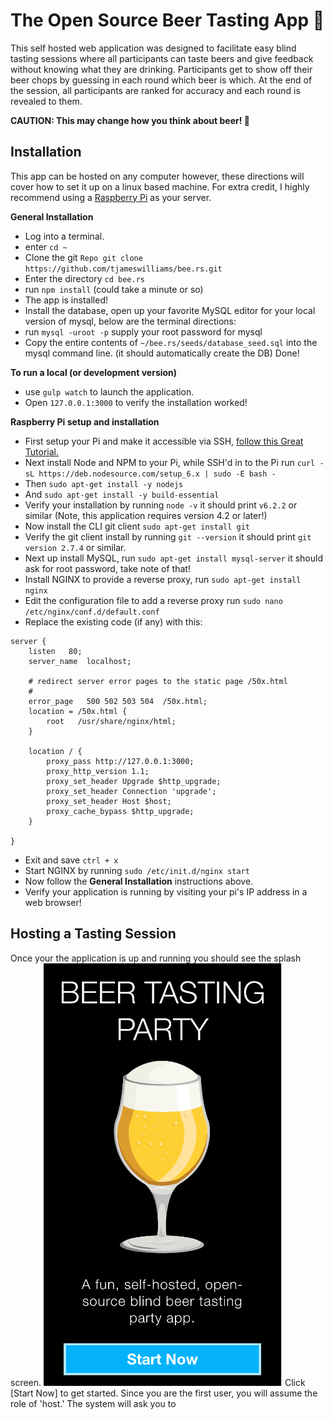 # The Open Source Beer Tasting App :beers:

This self hosted web application was designed to facilitate easy blind tasting
sessions where all participants can taste beers and give feedback without knowing
what they are drinking. Participants get to show off their beer chops by guessing
in each round which beer is which. At the end of the session, all participants are
ranked for accuracy and each round is revealed to them.

**CAUTION: This may change how you think about beer! :beer:**

## Installation

This app can be hosted on any computer however, these directions will cover how
to set it up on a linux based machine. For extra credit, I highly recommend using
a [Raspberry Pi](https://www.amazon.com/Vilros-Raspberry-Basic-Starter-Kit--Clear/dp/B01D92SSX6/)
as your server.

**General Installation**
- Log into a terminal.
- enter `cd ~`
- Clone the git `Repo git clone https://github.com/tjameswilliams/bee.rs.git`
- Enter the directory `cd bee.rs`
- run `npm install` (could take a minute or so)
- The app is installed!
- Install the database, open up your favorite MySQL editor for your local version of mysql, below are the terminal directions:
- run `mysql -uroot -p` supply your root password for mysql
- Copy the entire contents of `~/bee.rs/seeds/database_seed.sql` into the mysql command line. (it should automatically create the DB)
Done!

**To run a local (or development version)**
- use `gulp watch` to launch the application.
- Open `127.0.0.1:3000` to verify the installation worked!

**Raspberry Pi setup and installation**
- First setup your Pi and make it accessible via SSH, [follow this Great Tutorial.](https://davidmaitland.me/2015/12/raspberry-pi-zero-headless-setup/)
- Next install Node and NPM to your Pi, while SSH'd in to the Pi run `curl -sL https://deb.nodesource.com/setup_6.x | sudo -E bash -`
- Then `sudo apt-get install -y nodejs`
- And `sudo apt-get install -y build-essential`
- Verify your installation by running `node -v` it should print `v6.2.2` or similar (Note, this application requires version 4.2 or later!)
- Now install the CLI git client `sudo apt-get install git`
- Verify the git client install by running `git --version` it should print `git version 2.7.4` or similar.
- Next up install MySQL, run `sudo apt-get install mysql-server` it should ask for root password, take note of that!
- Install NGINX to provide a reverse proxy, run `sudo apt-get install nginx`
- Edit the configuration file to add a reverse proxy run `sudo nano /etc/nginx/conf.d/default.conf`
- Replace the existing code (if any) with this:
```Shell
server {
    listen	 80;
    server_name  localhost;

    # redirect server error pages to the static page /50x.html
    #
    error_page   500 502 503 504  /50x.html;
    location = /50x.html {
        root   /usr/share/nginx/html;
    }

    location / {
        proxy_pass http://127.0.0.1:3000;
        proxy_http_version 1.1;
        proxy_set_header Upgrade $http_upgrade;
        proxy_set_header Connection 'upgrade';
        proxy_set_header Host $host;
        proxy_cache_bypass $http_upgrade;
    }

}
```
- Exit and save `ctrl + x`
- Start NGINX by running `sudo /etc/init.d/nginx start`
- Now follow the **General Installation** instructions above.
- Verify your application is running by visiting your pi's IP address in a web browser!

## Hosting a Tasting Session

Once your the application is up and running you should see the splash screen.
![Splash Screen](https://github.com/tjameswilliams/bee.rs/blob/master/screenshots/splash.png?raw=true "Splash Screen")
Click [Start Now] to get started. Since you are the first user, you will assume the
role of 'host.' The system will ask you to 
